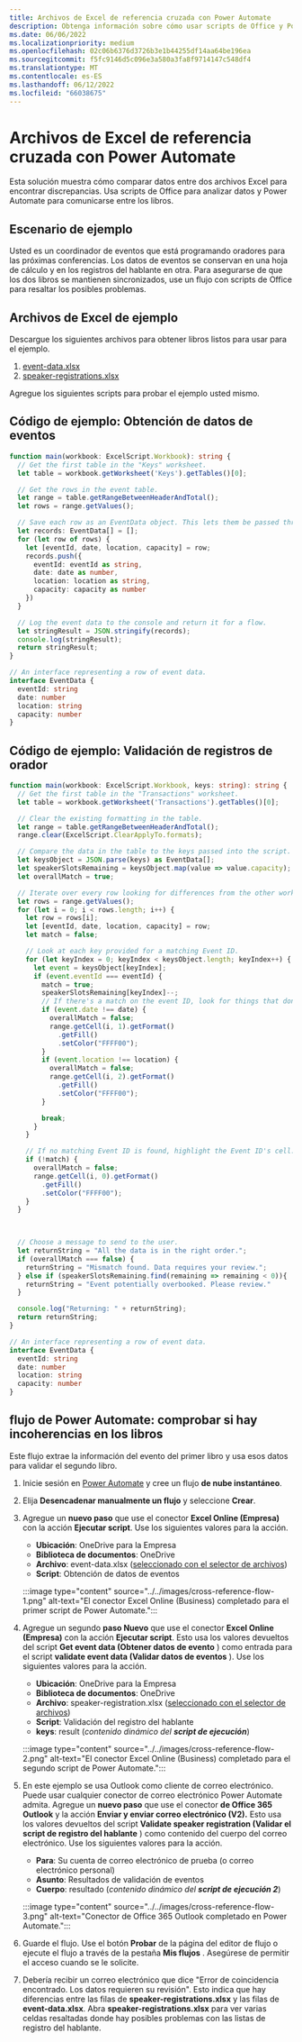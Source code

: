 ```yaml
---
title: Archivos de Excel de referencia cruzada con Power Automate
description: Obtenga información sobre cómo usar scripts de Office y Power Automate para hacer referencia cruzada y dar formato a un archivo Excel.
ms.date: 06/06/2022
ms.localizationpriority: medium
ms.openlocfilehash: 02c06b6376d3726b3e1b44255df14aa64be196ea
ms.sourcegitcommit: f5fc9146d5c096e3a580a3fa8f9714147c548df4
ms.translationtype: MT
ms.contentlocale: es-ES
ms.lasthandoff: 06/12/2022
ms.locfileid: "66038675"
---
```

# <a name="cross-reference-excel-files-with-power-automate"></a>Archivos de Excel de referencia cruzada con Power Automate

Esta solución muestra cómo comparar datos entre dos archivos Excel para encontrar discrepancias. Usa scripts de Office para analizar datos y Power Automate para comunicarse entre los libros.

## <a name="example-scenario"></a>Escenario de ejemplo

Usted es un coordinador de eventos que está programando oradores para las próximas conferencias. Los datos de eventos se conservan en una hoja de cálculo y en los registros del hablante en otra. Para asegurarse de que los dos libros se mantienen sincronizados, use un flujo con scripts de Office para resaltar los posibles problemas.

## <a name="sample-excel-files"></a>Archivos de Excel de ejemplo

Descargue los siguientes archivos para obtener libros listos para usar para el ejemplo.

1. <a href="event-data.xlsx">event-data.xlsx</a>
1. <a href="speaker-registrations.xlsx">speaker-registrations.xlsx</a>

Agregue los siguientes scripts para probar el ejemplo usted mismo.

## <a name="sample-code-get-event-data"></a>Código de ejemplo: Obtención de datos de eventos

```TypeScript
function main(workbook: ExcelScript.Workbook): string {
  // Get the first table in the "Keys" worksheet.
  let table = workbook.getWorksheet('Keys').getTables()[0];

  // Get the rows in the event table.
  let range = table.getRangeBetweenHeaderAndTotal();
  let rows = range.getValues();

  // Save each row as an EventData object. This lets them be passed through Power Automate.
  let records: EventData[] = [];
  for (let row of rows) {
    let [eventId, date, location, capacity] = row;
    records.push({
      eventId: eventId as string,
      date: date as number,
      location: location as string,
      capacity: capacity as number
    })
  }

  // Log the event data to the console and return it for a flow.
  let stringResult = JSON.stringify(records);
  console.log(stringResult);
  return stringResult;
}

// An interface representing a row of event data.
interface EventData {
  eventId: string
  date: number
  location: string
  capacity: number
}
```

## <a name="sample-code-validate-speaker-registrations"></a>Código de ejemplo: Validación de registros de orador

```TypeScript
function main(workbook: ExcelScript.Workbook, keys: string): string {
  // Get the first table in the "Transactions" worksheet.
  let table = workbook.getWorksheet('Transactions').getTables()[0];

  // Clear the existing formatting in the table.
  let range = table.getRangeBetweenHeaderAndTotal();
  range.clear(ExcelScript.ClearApplyTo.formats);

  // Compare the data in the table to the keys passed into the script.
  let keysObject = JSON.parse(keys) as EventData[];
  let speakerSlotsRemaining = keysObject.map(value => value.capacity);
  let overallMatch = true;

  // Iterate over every row looking for differences from the other worksheet.
  let rows = range.getValues();
  for (let i = 0; i < rows.length; i++) {
    let row = rows[i];
    let [eventId, date, location, capacity] = row;
    let match = false;

    // Look at each key provided for a matching Event ID.
    for (let keyIndex = 0; keyIndex < keysObject.length; keyIndex++) {
      let event = keysObject[keyIndex];
      if (event.eventId === eventId) {
        match = true;
        speakerSlotsRemaining[keyIndex]--;
        // If there's a match on the event ID, look for things that don't match and highlight them.
        if (event.date !== date) {
          overallMatch = false;
          range.getCell(i, 1).getFormat()
            .getFill()
            .setColor("FFFF00");
        }
        if (event.location !== location) {
          overallMatch = false;
          range.getCell(i, 2).getFormat()
            .getFill()
            .setColor("FFFF00");
        }

        break;
      }
    }

    // If no matching Event ID is found, highlight the Event ID's cell.
    if (!match) {
      overallMatch = false;
      range.getCell(i, 0).getFormat()
        .getFill()
        .setColor("FFFF00");
    }
  }

  

  // Choose a message to send to the user.
  let returnString = "All the data is in the right order.";
  if (overallMatch === false) {
    returnString = "Mismatch found. Data requires your review.";
  } else if (speakerSlotsRemaining.find(remaining => remaining < 0)){
    returnString = "Event potentially overbooked. Please review."
  }

  console.log("Returning: " + returnString);
  return returnString;
}

// An interface representing a row of event data.
interface EventData {
  eventId: string
  date: number
  location: string
  capacity: number
}
```

## <a name="power-automate-flow-check-for-inconsistencies-across-the-workbooks"></a>flujo de Power Automate: comprobar si hay incoherencias en los libros

Este flujo extrae la información del evento del primer libro y usa esos datos para validar el segundo libro.

1. Inicie sesión en [Power Automate](https://flow.microsoft.com) y cree un flujo **de nube instantáneo**.
1. Elija **Desencadenar manualmente un flujo** y seleccione **Crear**.
1. Agregue un **nuevo paso** que use el conector **Excel Online (Empresa)** con la acción **Ejecutar script**. Use los siguientes valores para la acción.
    * **Ubicación**: OneDrive para la Empresa
    * **Biblioteca de documentos**: OneDrive
    * **Archivo**: event-data.xlsx ([seleccionado con el selector de archivos](../../testing/power-automate-troubleshooting.md#select-workbooks-with-the-file-browser-control))
    * **Script**: Obtención de datos de eventos

    :::image type="content" source="../../images/cross-reference-flow-1.png" alt-text="El conector Excel Online (Business) completado para el primer script de Power Automate.":::

1. Agregue un segundo **paso Nuevo** que use el conector **Excel Online (Empresa)** con la acción **Ejecutar script**. Esto usa los valores devueltos del script **Get event data (Obtener datos de evento** ) como entrada para el script **validate event data (Validar datos de eventos** ). Use los siguientes valores para la acción.
    * **Ubicación**: OneDrive para la Empresa
    * **Biblioteca de documentos**: OneDrive
    * **Archivo**: speaker-registration.xlsx ([seleccionado con el selector de archivos](../../testing/power-automate-troubleshooting.md#select-workbooks-with-the-file-browser-control))
    * **Script**: Validación del registro del hablante
    * **keys**: result (_contenido dinámico del **script de ejecución**_)

    :::image type="content" source="../../images/cross-reference-flow-2.png" alt-text="El conector Excel Online (Business) completado para el segundo script de Power Automate.":::
1. En este ejemplo se usa Outlook como cliente de correo electrónico. Puede usar cualquier conector de correo electrónico Power Automate admita. Agregue un **nuevo paso** que use el conector **de Office 365 Outlook** y la acción **Enviar y enviar correo electrónico (V2).** Esto usa los valores devueltos del script **Validate speaker registration (Validar el script de registro del hablante** ) como contenido del cuerpo del correo electrónico. Use los siguientes valores para la acción.
    * **Para**: Su cuenta de correo electrónico de prueba (o correo electrónico personal)
    * **Asunto**: Resultados de validación de eventos
    * **Cuerpo**: resultado (_contenido dinámico del **script de ejecución 2**_)

    :::image type="content" source="../../images/cross-reference-flow-3.png" alt-text="Conector de Office 365 Outlook completado en Power Automate.":::
1. Guarde el flujo. Use el botón **Probar** de la página del editor de flujo o ejecute el flujo a través de la pestaña **Mis flujos** . Asegúrese de permitir el acceso cuando se le solicite.
1. Debería recibir un correo electrónico que dice "Error de coincidencia encontrado. Los datos requieren su revisión". Esto indica que hay diferencias entre las filas de **speaker-registrations.xlsx** y las filas de **event-data.xlsx**. Abra **speaker-registrations.xlsx** para ver varias celdas resaltadas donde hay posibles problemas con las listas de registro del hablante.

